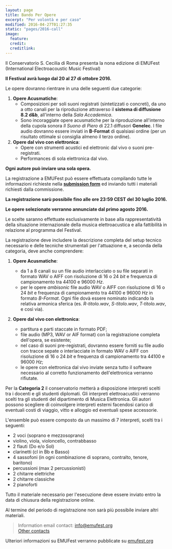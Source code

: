 ```yaml
---
layout: page
title: Bando Per Opere
excerpt: "Per volontà e per caso"
modified: 2016-04-27T01:27:35
static: "pages/2016-call"
image:
  feature:
  credit:
  creditlink:
---
```


Il Conservatorio S. Cecilia di Roma presenta la nona edizione di EMUFest    
(International Electroacoustic Music Festival)

**Il Festival avrà luogo dal 20 al 27 di ottobre 2016.**

Le opere dovranno rientrare in una delle seguenti due categorie:

 1. **Opere Acusmatiche**:
    - Composizioni per soli suoni registrati (sintetizzati o concreti), da uno a otto canali per la riproduzione attraverso il **sistema di diffusione 8.2 d&b**, all'interno della *Sala Accademica*.    
    - Sono incoraggiate opere acusmatiche per la riproduzione all'interno della cupola sonora *Il Suono di Piero* di 22.1 diffusori **Genelec**. I file audio dovranno essere inviati in **B-Format** di qualsiasi ordine (per un risultato ottimale si consiglia almeno il terzo ordine).
 2. **Opere dal vivo con elettronica**:   
    - Opere con strumenti acustici ed elettronic dal vivo o suoni pre-registrati.
    - Performances di sola elettronica dal vivo.

**Ogni autore può inviare una sola opera.**

La registrazione a EMUFest può essere effettuata compilando tutte le informazioni richieste nella **[submission form](http://emufest.org/semuform)** ed inviando tutti i materiali richiesti dalla commissione.

**La registrazione sarù possibile fino alle ore 23:59 CEST del 30 luglio 2016.**

**Le opere selezionate verranno annunciate dal primo agosto 2016.**

Le scelte saranno effettuate esclusivamente in base alla rappresentatività della situazione internazionale della musica elettroacustica e alla fattibilità in relazione al programma del Festival.

La registrazione deve includere la descrizione completa del setup tecnico necessario e delle tecniche strumentali per l'attuazione e, a seconda della categoria, deve anche comprendere:

 1. **Opere Acusmatiche**:
    - da 1 a 8 canali su un file audio interlacciato o su file separati in formato WAV o AIFF con risoluzione di 16 o 24 *bit* e frequenza di campionamento tra 44100 e 96000 *Hz*.
    - per le opere *ambisonic* file audio WAV o AIFF con risoluzione di 16 o 24 *bit* e frequenza di campionamento tra 44100 e 96000 *Hz* in formato *B-Format*. Ogni file dovà essere nominato indicando la relativa armonica sferica (es. *R-titolo.wav*, *S-titolo.wav*, *T-titolo.wav*, e così via).

 2. **Opere dal vivo con elettronica**:   
    - partitura e parti staccate in formato PDF;
    - file audio (MP3, WAV or AIF format) con la registrazione completa dell'opera, se esistente;
    - nel caso di suoni pre-registrati, dovranno essere forniti su file audio con tracce sepate o interlacciate in formato WAV o AIFF con risoluzione di 16 o 24 *bit* e frequenza di campionamento tra 44100 e 96000 *Hz*;
    - le opere con elettronica dal vivo inviate senza tutto il software necessario al corretto funzionamento dell'elettronica verranno rifiutate.

Per la **Categoria 2** il conservatorio metterà a disposizione interpreti scelti tra i docenti e gli studenti diplomati. Gli interpreti elettroacustici verranno scelti tra gli studenti del dipartimento di Musica Elettronica. Gli autori possono scegliere di coinvolgere interpreti esterni facendosi carico di eventuali costi di viaggio, vitto e alloggio ed eventuali spese accessorie.

L'ensemble può essere composto da un massimo di 7 interpreti, scelti tra i seguenti:

  - 2 voci (soprano e mezzosoprano)
  - violino, viola, violoncello, contrabbasso
  - 2 flauti (Do e/o Sol)
  - clarinetti (cl in Bb e Basso)
  - 4 sassofoni (in ogni combinazione di soprano, contralto, tenore, baritono)
  - percussioni (max 2 percussionisti)
  - 2 chitarre elettriche
  - 2 chitarre classiche
  - 2 pianoforti

Tutto il materiale necessario per l'esecuzione deve essere inviato entro la data di chiusura della registrazione online.

Al termine del periodo di registrazione non sarà più possibile inviare altri materiali.

<!-- <div markdown="0">
  <a href="http://emufest.org/semuform" class="mybtn">REGISTRAZIONE ONLINE</a>
</div> -->

> Information email contact: [info@emufest.org](info@emufest.org)   
> [Other contacts](http://www.emufest.org/about/#contacts)

Ulteriori informazioni su EMUFest verranno pubblicate su [emufest.org](http://www.emufest.org)
